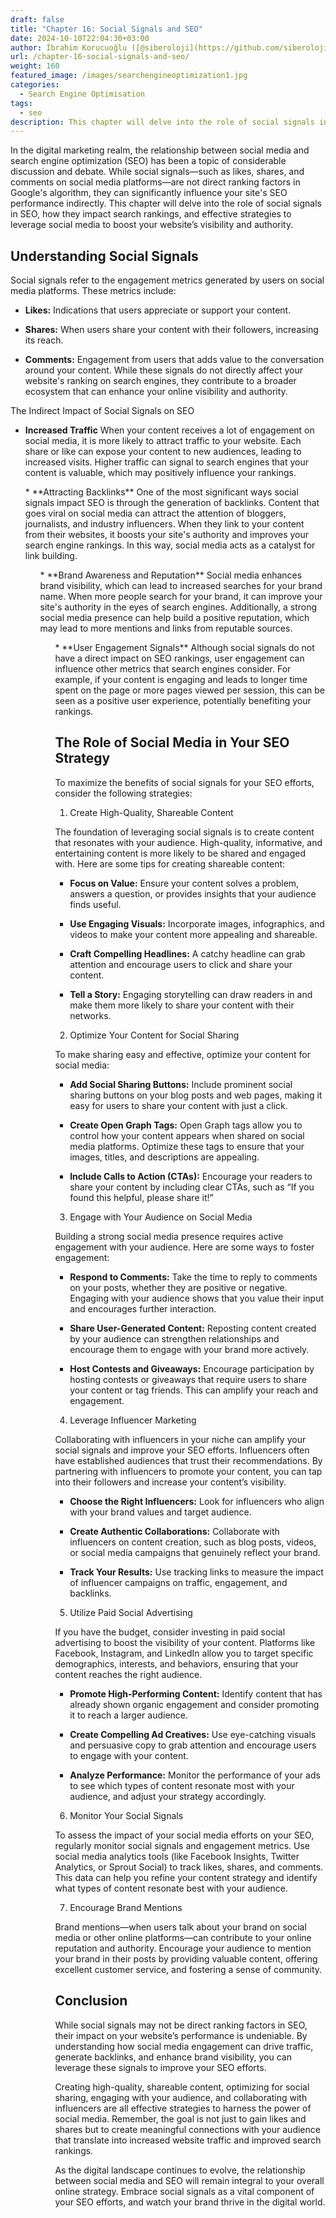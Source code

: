 ```yaml
---
draft: false
title: "Chapter 16: Social Signals and SEO"
date: 2024-10-10T22:04:30+03:00
author: İbrahim Korucuoğlu ([@siberoloji](https://github.com/siberoloji))
url: /chapter-16-social-signals-and-seo/
weight: 160
featured_image: /images/searchengineoptimization1.jpg
categories:
  - Search Engine Optimisation
tags:
  - seo
description: This chapter will delve into the role of social signals in SEO, how they impact search rankings, and effective strategies to leverage social media to boost your website’s visibility and authority.
---
```

In the digital marketing realm, the relationship between social media and search engine optimization (SEO) has been a topic of considerable discussion and debate. While social signals—such as likes, shares, and comments on social media platforms—are not direct ranking factors in Google's algorithm, they can significantly influence your site's SEO performance indirectly. This chapter will delve into the role of social signals in SEO, how they impact search rankings, and effective strategies to leverage social media to boost your website’s visibility and authority.

## Understanding Social Signals

Social signals refer to the engagement metrics generated by users on social media platforms. These metrics include:
* **Likes:** Indications that users appreciate or support your content.

* **Shares:** When users share your content with their followers, increasing its reach.

* **Comments:** Engagement from users that adds value to the conversation around your content.
While these signals do not directly affect your website's ranking on search engines, they contribute to a broader ecosystem that can enhance your online visibility and authority.

The Indirect Impact of Social Signals on SEO
* **Increased Traffic**
When your content receives a lot of engagement on social media, it is more likely to attract traffic to your website. Each share or like can expose your content to new audiences, leading to increased visits. Higher traffic can signal to search engines that your content is valuable, which may positively influence your rankings.
<!-- wp:list {"ordered":true,"start":2} -->
<ol start="2" class="wp-block-list">* **Attracting Backlinks**
One of the most significant ways social signals impact SEO is through the generation of backlinks. Content that goes viral on social media can attract the attention of bloggers, journalists, and industry influencers. When they link to your content from their websites, it boosts your site's authority and improves your search engine rankings. In this way, social media acts as a catalyst for link building.
<!-- wp:list {"ordered":true,"start":3} -->
<ol start="3" class="wp-block-list">* **Brand Awareness and Reputation**
Social media enhances brand visibility, which can lead to increased searches for your brand name. When more people search for your brand, it can improve your site's authority in the eyes of search engines. Additionally, a strong social media presence can help build a positive reputation, which may lead to more mentions and links from reputable sources.
<!-- wp:list {"ordered":true,"start":4} -->
<ol start="4" class="wp-block-list">* **User Engagement Signals**
Although social signals do not have a direct impact on SEO rankings, user engagement can influence other metrics that search engines consider. For example, if your content is engaging and leads to longer time spent on the page or more pages viewed per session, this can be seen as a positive user experience, potentially benefiting your rankings.

## The Role of Social Media in Your SEO Strategy

To maximize the benefits of social signals for your SEO efforts, consider the following strategies:

1. Create High-Quality, Shareable Content

The foundation of leveraging social signals is to create content that resonates with your audience. High-quality, informative, and entertaining content is more likely to be shared and engaged with. Here are some tips for creating shareable content:
* **Focus on Value:** Ensure your content solves a problem, answers a question, or provides insights that your audience finds useful.

* **Use Engaging Visuals:** Incorporate images, infographics, and videos to make your content more appealing and shareable.

* **Craft Compelling Headlines:** A catchy headline can grab attention and encourage users to click and share your content.

* **Tell a Story:** Engaging storytelling can draw readers in and make them more likely to share your content with their networks.
2. Optimize Your Content for Social Sharing

To make sharing easy and effective, optimize your content for social media:
* **Add Social Sharing Buttons:** Include prominent social sharing buttons on your blog posts and web pages, making it easy for users to share your content with just a click.

* **Create Open Graph Tags:** Open Graph tags allow you to control how your content appears when shared on social media platforms. Optimize these tags to ensure that your images, titles, and descriptions are appealing.

* **Include Calls to Action (CTAs):** Encourage your readers to share your content by including clear CTAs, such as “If you found this helpful, please share it!”
3. Engage with Your Audience on Social Media

Building a strong social media presence requires active engagement with your audience. Here are some ways to foster engagement:
* **Respond to Comments:** Take the time to reply to comments on your posts, whether they are positive or negative. Engaging with your audience shows that you value their input and encourages further interaction.

* **Share User-Generated Content:** Reposting content created by your audience can strengthen relationships and encourage them to engage with your brand more actively.

* **Host Contests and Giveaways:** Encourage participation by hosting contests or giveaways that require users to share your content or tag friends. This can amplify your reach and engagement.
4. Leverage Influencer Marketing

Collaborating with influencers in your niche can amplify your social signals and improve your SEO efforts. Influencers often have established audiences that trust their recommendations. By partnering with influencers to promote your content, you can tap into their followers and increase your content’s visibility.
* **Choose the Right Influencers:** Look for influencers who align with your brand values and target audience.

* **Create Authentic Collaborations:** Collaborate with influencers on content creation, such as blog posts, videos, or social media campaigns that genuinely reflect your brand.

* **Track Your Results:** Use tracking links to measure the impact of influencer campaigns on traffic, engagement, and backlinks.
5. Utilize Paid Social Advertising

If you have the budget, consider investing in paid social advertising to boost the visibility of your content. Platforms like Facebook, Instagram, and LinkedIn allow you to target specific demographics, interests, and behaviors, ensuring that your content reaches the right audience.
* **Promote High-Performing Content:** Identify content that has already shown organic engagement and consider promoting it to reach a larger audience.

* **Create Compelling Ad Creatives:** Use eye-catching visuals and persuasive copy to grab attention and encourage users to engage with your content.

* **Analyze Performance:** Monitor the performance of your ads to see which types of content resonate most with your audience, and adjust your strategy accordingly.
6. Monitor Your Social Signals

To assess the impact of your social media efforts on your SEO, regularly monitor social signals and engagement metrics. Use social media analytics tools (like Facebook Insights, Twitter Analytics, or Sprout Social) to track likes, shares, and comments. This data can help you refine your content strategy and identify what types of content resonate best with your audience.

7. Encourage Brand Mentions

Brand mentions—when users talk about your brand on social media or other online platforms—can contribute to your online reputation and authority. Encourage your audience to mention your brand in their posts by providing valuable content, offering excellent customer service, and fostering a sense of community.

## Conclusion

While social signals may not be direct ranking factors in SEO, their impact on your website’s performance is undeniable. By understanding how social media engagement can drive traffic, generate backlinks, and enhance brand visibility, you can leverage these signals to improve your SEO efforts.

Creating high-quality, shareable content, optimizing for social sharing, engaging with your audience, and collaborating with influencers are all effective strategies to harness the power of social media. Remember, the goal is not just to gain likes and shares but to create meaningful connections with your audience that translate into increased website traffic and improved search rankings.

As the digital landscape continues to evolve, the relationship between social media and SEO will remain integral to your overall online strategy. Embrace social signals as a vital component of your SEO efforts, and watch your brand thrive in the digital world.
